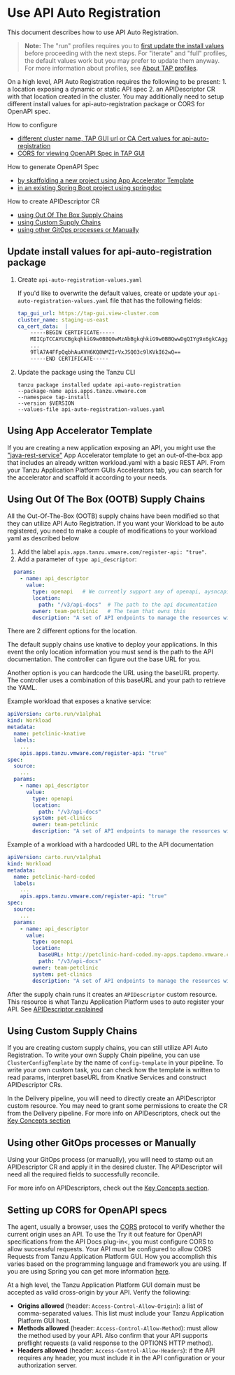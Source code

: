 # Use API Auto Registration 

This document describes how to use API Auto Registration.

>**Note:** The "run" profiles requires you to [first update the install values](#update-values) before proceeding with the next steps.
> For "iterate" and "full" profiles, the default values work but you may prefer to update them anyway.
> For more information about profiles, see [About TAP profiles](../about-package-profiles.md#profiles-and-packages).

On a high level, API Auto Registration requires the following to be present: 1. a location exposing a dynamic or static API 
spec 2. an APIDescriptor CR with that location created in the cluster.
You may additionally need to setup different install values for api-auto-registration package or CORS for OpenAPI spec.

How to configure
   - [different cluster name, TAP GUI url or CA Cert values for api-auto-registration](#update-values)
   - [CORS for viewing OpenAPI Spec in TAP GUI](#cors)

How to generate OpenAPI Spec
   - [by skaffolding a new project using App Accelerator Template](#using-app-accelerator-template)
   - [in an existing Spring Boot project using springdoc](https://springdoc.org/#getting-started)

How to create APIDescriptor CR
   - [using Out Of The Box Supply Chains](#using-ootb-supply-chain)
   - [using Custom Supply Chains](#using-custom-supply-chain)
   - [using other GitOps processes or Manually](#using-gitops-manually)

## <a id='update-values'></a>Update install values for api-auto-registration package
1. Create `api-auto-registration-values.yaml`

   If you'd like to overwrite the default values, create or update your `api-auto-registration-values.yaml` file that has the following fields:

    ```yaml
    tap_gui_url: https://tap-gui.view-cluster.com
    cluster_name: staging-us-east
    ca_cert_data:  |
        -----BEGIN CERTIFICATE-----
        MIICpTCCAYUCBgkqhkiG9w0BBQ0wMzAbBgkqhkiG9w0BBQwwDgQIYg9x6gkCAggA
        ...
        9TlA7A4FFpQqbhAuAVH6KQ8WMZIrVxJSQ03c9lKVkI62wQ==
        -----END CERTIFICATE-----
    ```

2. Update the package using the Tanzu CLI

    ```console
    tanzu package installed update api-auto-registration
    --package-name apis.apps.tanzu.vmware.com
    --namespace tap-install
    --version $VERSION
    --values-file api-auto-registration-values.yaml

## <a id='using-app-accelerator-template'></a>Using App Accelerator Template
If you are creating a new application exposing an API, you might use the ["java-rest-service"](https://github.com/vmware-tanzu/application-accelerator-samples/tree/main/java-rest-service)
App Accelerator template to get an out-of-the-box app that includes an already written workload.yaml with a basic REST API.
From your Tanzu Application Platform GUIs Accelerators tab, you can search for the accelerator and scaffold it according to your needs.

## <a id='using-ootb-supply-chain'></a>Using Out Of The Box (OOTB) Supply Chains
All the Out-Of-The-Box (OOTB) supply chains have been modified so that they can utilize API Auto Registration. If you want your Workload to be auto registered, you need to make a couple of modifications to your workload yaml as described below

1. Add the label `apis.apps.tanzu.vmware.com/register-api: "true"`.
2. Add a parameter of `type api_descriptor`:

```yaml
  params:
    - name: api_descriptor
      value:
        type: openapi   # We currently support any of openapi, aysncapi, graphql, grpc
        location: 
          path: "/v3/api-docs"  # The path to the api documentation
        owner: team-petclinic   # The team that owns this
        description: "A set of API endpoints to manage the resources within the petclinic app."
```

There are 2 different options for the location. 

The default supply chains use knative to deploy your applications. In this event the only location information you must send is the path to the API documentation. The controller can figure out the base URL for you.

Another option is you can hardcode the URL using the baseURL property.  The controller uses a combination of this baseURL and your path to retrieve the YAML.

Example workload that exposes a knative service:

```yaml
apiVersion: carto.run/v1alpha1
kind: Workload
metadata:
  name: petclinic-knative
  labels:
    ...
    apis.apps.tanzu.vmware.com/register-api: "true" 
spec:
  source:
    ...
  params:
    - name: api_descriptor
      value:
        type: openapi
        location: 
          path: "/v3/api-docs"
        system: pet-clinics  
        owner: team-petclinic
        description: "A set of API endpoints to manage the resources within the petclinic app."

```

Example of a workload with a hardcoded URL to the API documentation

```yaml
apiVersion: carto.run/v1alpha1
kind: Workload
metadata:
  name: petclinic-hard-coded
  labels:
    ...
    apis.apps.tanzu.vmware.com/register-api: "true"
spec:
  source:
    ...
  params:
    - name: api_descriptor
      value:
        type: openapi
        location: 
          baseURL: http://petclinic-hard-coded.my-apps.tapdemo.vmware.com/    
          path: "/v3/api-docs"
        owner: team-petclinic
        system: pet-clinics
        description: "A set of API endpoints to manage the resources within the petclinic app."
```

After the supply chain runs it creates an `APIDescriptor` custom resource. This resource is what Tanzu Application Platform uses to auto register your API. See [APIDescriptor explained](#api-descriptor)

## <a id='using-custom-supply-chain'></a>Using Custom Supply Chains
If you are creating custom supply chains, you can still utilize API Auto Registration. To write your own Supply Chain pipeline, 
you can use `ClusterConfigTemplate` by the name of `config-template` in your pipeline. To write your own custom task, 
you can check how the template is written to read params, interpret baseURL from Knative Services and construct APIDescriptor CRs.

In the Delivery pipeline, you will need to directly create an APIDescriptor custom resource. You may need to grant some permissions to create the CR from the Delivery pipeline. 
For more info on APIDescriptors, check out the [Key Concepts section](key-concepts.md)

## <a id='using-gitops-manually'></a>Using other GitOps processes or Manually
Using your GitOps process (or manually), you will need to stamp out an APIDescriptor CR and apply it in the desired cluster. 
The APIDescriptor will need all the required fields to successfully reconcile.


For more info on APIDescriptors, check out the [Key Concepts section](key-concepts.md).

## <a id='cors'></a>Setting up CORS for OpenAPI specs
The agent, usually a browser, uses the [CORS](https://fetch.spec.whatwg.org/#http-cors-protocol) protocol to verify whether the current origin uses an API. 
To use the Try it out feature for OpenAPI specifications from the API Docs plug-in<, you must configure CORS to allow successful requests. 
Your API must be configured to allow CORS Requests from Tanzu Application Platform GUI. How you accomplish this varies based on the programming language and framework you are using. 
If you are using Spring you can get more information [here](https://spring.io/blog/2015/06/08/cors-support-in-spring-framework).

At a high level, the Tanzu Application Platform GUI domain must be accepted as valid cross-origin by your API. 
Verify the following:

- **Origins allowed** (header: `Access-Control-Allow-Origin`): a list of comma-separated values. This list must include your Tanzu Application Platform GUI host.
- **Methods allowed** (header: `Access-Control-Allow-Method`): must allow the method used by your API. Also confirm that your API supports preflight requests (a valid response to the OPTIONS HTTP method).
- **Headers allowed** (header: `Access-Control-Allow-Headers`): if the API requires any header, you must include it in the API configuration or your authorization server.
